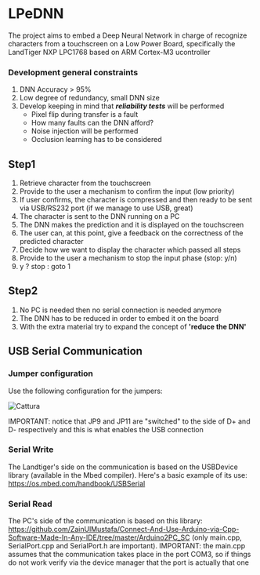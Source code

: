 # LPeDNN
The project aims to embed a Deep Neural Network in charge of recognize characters from a touchscreen on a Low Power Board, specifically the LandTiger NXP LPC1768 based on ARM Cortex-M3 ucontroller
### Development general constraints
 1. DNN Accuracy > 95%
 2. Low degree of redundancy, small DNN size
 3. Develop keeping in mind that ***reliability tests*** will be performed
    - Pixel flip during transfer is a fault
    - How many faults can the DNN afford?
    - Noise injection will be performed
    - Occlusion learning has to be considered
## Step1
 1. Retrieve character from the touchscreen 
 2. Provide to the user a mechanism to confirm the input (low priority)
 3. If user confirms, the character is compressed and then ready to be sent via USB/RS232 port (if we manage to use USB, great)
 4. The character is sent to the DNN running on a PC
 5. The DNN makes the prediction and it is displayed on the touchscreen
 6. The user can, at this point, give a feedback on the correctness of the predicted character
 7. Decide how we want to display the character which passed all steps
 8. Provide to the user a mechanism to stop the input phase (stop: y/n)
 9. y ? stop : goto 1
 
 ## Step2
  1. No PC is needed then no serial connection is needed anymore
  2. The DNN has to be reduced in order to embed it on the board
  3. With the extra material try to expand the concept of **'reduce the DNN'**

## USB Serial Communication

### Jumper configuration
Use the following configuration for the jumpers:

![Cattura](https://user-images.githubusercontent.com/17108362/114763685-5fd43d00-9d63-11eb-9796-44ccb49d0f8e.PNG)

IMPORTANT: notice that JP9 and JP11 are "switched" to the side of D+ and D- respectively and this is what enables the USB connection

### Serial Write

The Landtiger's side on the communication is based on the USBDevice library (available in the Mbed compiler).
Here's a basic example of its use: https://os.mbed.com/handbook/USBSerial

### Serial Read

The PC's side of the communication is based on this library: https://github.com/ZainUlMustafa/Connect-And-Use-Arduino-via-Cpp-Software-Made-In-Any-IDE/tree/master/Arduino2PC_SC (only main.cpp, SerialPort.cpp and SerialPort.h are important).
IMPORTANT: the main.cpp assumes that the communication takes place in the port COM3, so if things do not work verify via the device manager that the port is actually that one
